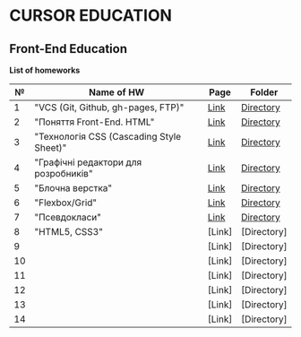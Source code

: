 # CURSOR EDUCATION
## Front-End Education

**List of homeworks**

| №  | Name of HW                               | Page | Folder    | 
| -- | ---------------------------------------- |------| --------- |
| 1  | "VCS (Git, Github, gh-pages, FTP)"       | [Link](https://danadovzh.github.io/Cursor_Education/HW1-Git-GitHub/index.html) | [Directory](https://github.com/DanaDovzh/Cursor_Education/tree/master/HW1-Git-GitHub) |
| 2  | "Поняття Front-End. HTML"                | [Link](https://danadovzh.github.io/Cursor_Education/HW2-HTML/index.html) | [Directory](https://github.com/DanaDovzh/Cursor_Education/tree/master/HW2-HTML) |
| 3  | "Технологія CSS (Cascading Style Sheet)" | [Link](https://danadovzh.github.io/Cursor_Education/HW3-HTML-CSS/index.html) | [Directory](https://github.com/DanaDovzh/Cursor_Education/tree/master/HW3-HTML-CSS) |
| 4  | "Графічні редактори для розробників"     | [Link](https://danadovzh.github.io/Cursor_Education/HW4-Work-with-layouts/index.html) | [Directory](https://github.com/DanaDovzh/Cursor_Education/tree/master/HW4-Work-with-layouts) |
| 5  |"Блочна верстка"                          | [Link](https://danadovzh.github.io/Cursor_Education/HW5-Block-layout/index.html) | [Directory](https://github.com/DanaDovzh/Cursor_Education/tree/master/HW5-Block-layout) |
| 6  | "Flexbox/Grid"                           | [Link](https://danadovzh.github.io/Cursor_Education/HW6-Flexbox-Grid/index.html) | [Directory](https://github.com/DanaDovzh/Cursor_Education/tree/master/HW6-Flexbox-Grid) |
| 7  | "Псевдокласи"                            | [Link](https://danadovzh.github.io/Cursor_Education/HW7-Pseudo-classes/index.html) | [Directory](https://github.com/DanaDovzh/Cursor_Education/tree/master/HW7-Pseudo-classes) |
| 8  | "HTML5, CSS3"                            | [Link] | [Directory] |
| 9  |                                          | [Link] | [Directory] |
| 10 |                                          | [Link] | [Directory] |
| 11 |                                          | [Link] | [Directory] |
| 12 |                                          | [Link] | [Directory] |
| 13 |                                          | [Link] | [Directory] |
| 14 |                                          | [Link] | [Directory] |

